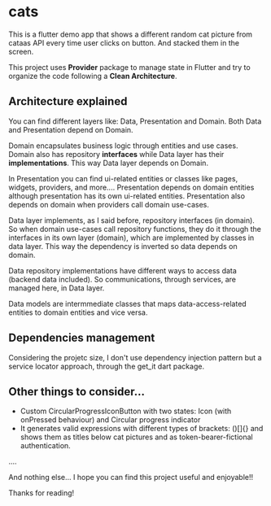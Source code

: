 # cats

This is a flutter demo app that shows a different random cat picture from cataas API every time user clicks on button. And stacked them in the screen.

This project uses **Provider** package to manage state in Flutter and try to organize the code following a **Clean Architecture**.

## Architecture explained

You can find different layers like: Data, Presentation and Domain. Both Data and Presentation depend on Domain.

Domain encapsulates business logic through entities and use cases. Domain also has repository **interfaces** while Data layer has their **implementations**. This way Data layer depends on Domain.

In Presentation you can find ui-related entities or classes like pages, widgets, providers, and more.... Presentation depends on domain entities although presentation has its own ui-related entities. Presentation also depends on domain when providers call domain use-cases.

Data layer implements, as I said before, repository interfaces (in domain). So when domain use-cases call repository functions, they do it through the interfaces in its own layer (domain), which are implemented by classes in data layer. This way the dependency is inverted so data depends on domain.

Data repository implementations have different ways to access data (backend data included). So communications, through services, are managed here, in Data layer.

Data models are intermmediate classes that maps data-access-related entities to domain entities and vice versa.


## Dependencies management

Considering the projetc size, I don't use dependency injection pattern but a service locator approach, through the get_it dart package.


## Other things to consider...

- Custom CircularProgressIconButton with two states: Icon (with onPressed behaviour) and Circular progress indicator
- It generates valid expressions with different types of brackets: ()[]{} and shows them as titles below cat pictures and as token-bearer-fictional authentication.

....

And nothing else... I hope you can find this project useful and enjoyable!!

Thanks for reading!
